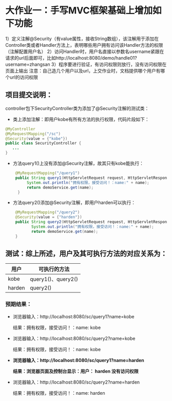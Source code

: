 # 大作业一：手写MVC框架基础上增加如下功能

1）定义注解@Security（有value属性，接收String数组），该注解用于添加在Controller类或者Handler方法上，表明哪些用户拥有访问该Handler方法的权限（注解配置用户名）
2）访问Handler时，用户名直接以参数名username紧跟在请求的url后面即可，比如http://localhost:8080/demo/handle01?username=zhangsan
3）程序要进行验证，有访问权限则放行，没有访问权限在页面上输出
注意：自己造几个用户以及url，上交作业时，文档提供哪个用户有哪个url的访问权限

## 项目提交说明：

controller包下SecurityController类为添加了@Security注解的测试类：

- 类上添加注解：即用户kobe有所有方法的执行权限，代码片段如下：

```java
@MyController
@MyRequestMapping("/sc")
@Security(value = {"kobe"})
public class SecurityController {
   ...
}
```

- 方法query1()上没有添加@Security注解，故其只有kobe能执行：

  ```java
   @MyRequestMapping("/query1")
   public String query1(HttpServletRequest request, HttpServletResponse response, String name) {
      	System.out.println("拥有权限，接受访问！：name:" + name);
      	return demoService.get(name);
    }
  ```

- 方法query2()添加@Security注解，即用户harden可以执行：

  ```java
   @MyRequestMapping("/query2")
   @Security(value = {"harden"})
   public String query2(HttpServletRequest request, HttpServletResponse response, String name) {
          System.out.println("拥有权限，接受访问！：name:" + name);
          return demoService.get(name);
   }
  ```

## 测试：综上所述，用户及其可执行方法的对应关系为：

| 用户   | 可执行的方法       |
| ------ | ------------------ |
| kobe   | query1()、query2() |
| harden | query2()           |

### 预期结果：

- 浏览器输入：http://localhost:8080/sc/query1?name=kobe

  结果：拥有权限，接受访问！：name: kobe

- 浏览器输入：http://localhost:8080/sc/query2?name=kobe

  结果：拥有权限，接受访问！：name:  kobe

- **浏览器输入：http://localhost:8080/sc/query1?name=harden**

  **结果：浏览器页面及控制台显示：用户： harden  没有访问权限**

- 浏览器输入：http://localhost:8080/sc/query2?name=harden

  结果：拥有权限，接受访问！：name:  harden